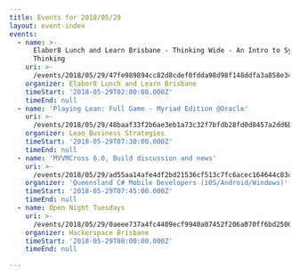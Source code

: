 ```yaml
---
title: Events for 2018/05/29
layout: event-index
events:
  - name: >-
      Elabor8 Lunch and Learn Brisbane - Thinking Wide - An Intro to Systems
      Thinking
    uri: >-
      /events/2018/05/29/47fe989894cc82d8cdef0fdda98d98f148ddfa3a858e3454379d29dd6ff18f0e
    organizer: Elabor8 Lunch and Learn Brisbane
    timeStart: '2018-05-29T02:00:00.000Z'
    timeEnd: null
  - name: 'Playing Lean: Full Game - Myriad Edition @Oracle'
    uri: >-
      /events/2018/05/29/48baaf33f2b6ae3eb1a73c32f7bfdb28fd0d8457a2dd6b96eeeca564f2167d6c
    organizer: Lean Business Strategies
    timeStart: '2018-05-29T07:30:00.000Z'
    timeEnd: null
  - name: 'MVVMCross 6.0, Build discussion and news'
    uri: >-
      /events/2018/05/29/ad55aa14afe4df2bd21536cf513c7fc6acec164644c83c98e29402ee554a8896
    organizer: 'Queensland C# Mobile Developers (iOS/Android/Windows)'
    timeStart: '2018-05-29T07:45:00.000Z'
    timeEnd: null
  - name: Open Night Tuesdays
    uri: >-
      /events/2018/05/29/0aeee737a4fc4409ecf9940a07452f206a070ff6bd2500f457f58a8e8b3378e5
    organizer: Hackerspace Brisbane
    timeStart: '2018-05-29T08:00:00.000Z'
    timeEnd: null

---
```

